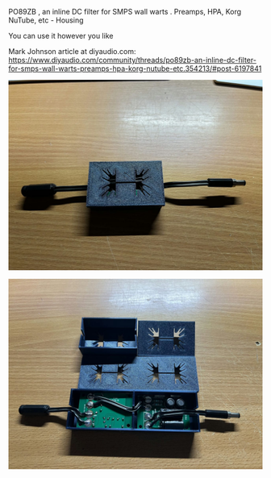PO89ZB , an inline DC filter for SMPS wall warts . Preamps, HPA, Korg NuTube, etc - Housing

You can use it however you like

Mark Johnson article at diyaudio.com: https://www.diyaudio.com/community/threads/po89zb-an-inline-dc-filter-for-smps-wall-warts-preamps-hpa-korg-nutube-etc.354213/#post-6197841

![ACA mini housing](picture/IMG_0084.jpeg)

![ACA mini housing](picture/IMG_0092.jpeg)
